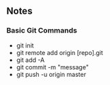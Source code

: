## Notes

### Basic Git Commands 

* git init
* git remote add origin [repo].git
* git add -A
* git commit -m "message"
* git push -u origin master 

